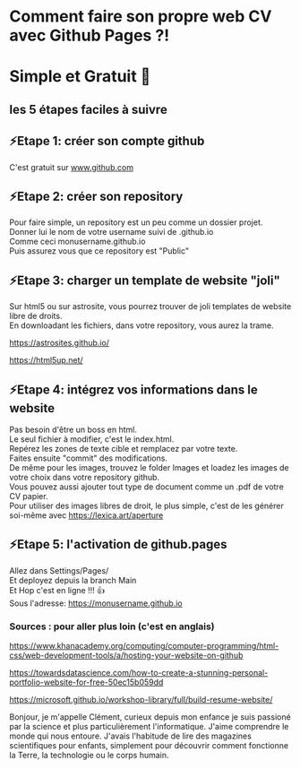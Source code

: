 # Comment faire son propre web CV avec Github Pages ?!

# Simple et Gratuit 🚀

## les 5 étapes faciles à suivre

## ⚡Etape 1: créer son compte github

C'est gratuit sur www.github.com

## ⚡Etape 2: créer son repository

Pour faire simple, un repository est un peu comme un dossier projet.  
Donner lui le nom de votre username suivi de .github.io  
Comme ceci monusername.github.io  
Puis assurez vous que ce repository est "Public"

## ⚡Etape 3: charger un template de website "joli"

Sur html5 ou sur astrosite, vous pourrez trouver de joli templates de website libre de droits.  
En downloadant les fichiers, dans votre repository, vous aurez la trame.

https://astrosites.github.io/

https://html5up.net/

## ⚡Etape 4: intégrez vos informations dans le website

Pas besoin d'être un boss en html.  
Le seul fichier à modifier, c'est le index.html.  
Repérez les zones de texte cible et remplacez par votre texte.  
Faites ensuite "commit" des modifications.  
De même pour les images, trouvez le folder Images et loadez les images de votre choix dans votre repository github.  
Vous pouvez aussi ajouter tout type de document comme un .pdf de votre CV papier.  
Pour utiliser des images libres de droit, le plus simple, c'est de les générer soi-même avec https://lexica.art/aperture

## ⚡Etape 5: l'activation de github.pages

Allez dans Settings/Pages/  
Et deployez depuis la branch Main  
Et Hop c'est en ligne !!! 👍  
Sous l'adresse: https://monusername.github.io

### Sources : pour aller plus loin (c'est en anglais)

https://www.khanacademy.org/computing/computer-programming/html-css/web-development-tools/a/hosting-your-website-on-github

https://towardsdatascience.com/how-to-create-a-stunning-personal-portfolio-website-for-free-50ec15b059dd

https://microsoft.github.io/workshop-library/full/build-resume-website/

Bonjour, je m'appelle Clément, curieux depuis mon enfance je suis passioné par la science et plus particulièrement l'informatique. J'aime comprendre le monde qui nous entoure. J'avais l'habitude de lire des magazines scientifiques pour enfants, simplement pour découvrir comment fonctionne la Terre, la technologie ou le corps humain.
